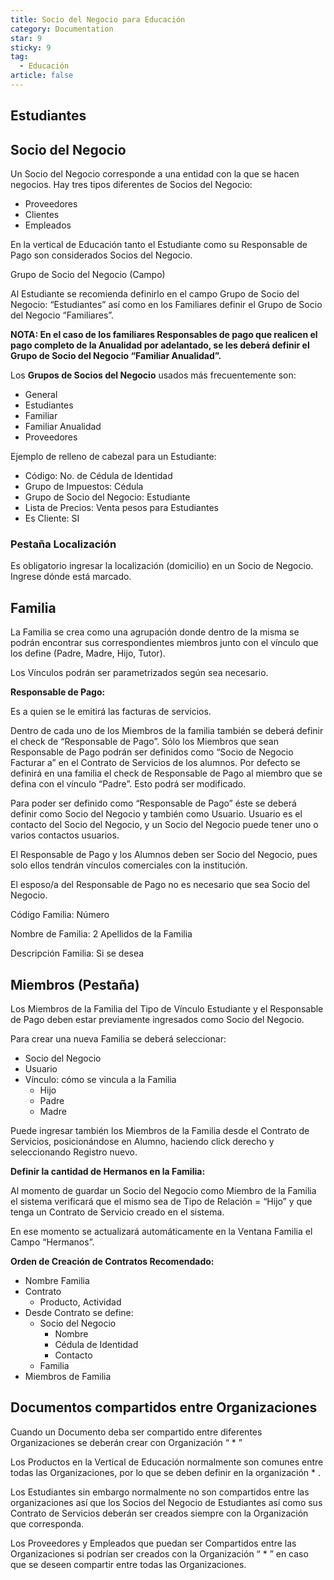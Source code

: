 ```yaml
---
title: Socio del Negocio para Educación
category: Documentation
star: 9
sticky: 9
tag: 
  - Educación
article: false
---
```


## Estudiantes

## Socio del Negocio

Un Socio del Negocio corresponde a una entidad con la que se hacen negocios. Hay tres tipos diferentes de Socios del Negocio:

* Proveedores
* Clientes
* Empleados

En la vertical de Educación tanto el Estudiante como su Responsable de Pago son considerados Socios del Negocio.

Grupo de Socio del Negocio (Campo)

Al Estudiante se recomienda definirlo en el campo Grupo de Socio del Negocio: “Estudiantes” así como en los Familiares definir el Grupo de Socio del Negocio “Familiares”.

**NOTA: En el caso de los familiares Responsables de pago que realicen el pago completo de la Anualidad por adelantado, se les deberá definir el Grupo de Socio del Negocio “Familiar Anualidad”.**

Los **Grupos de Socios del Negocio** usados más frecuentemente son:

* General
* Estudiantes
* Familiar
* Familiar Anualidad
* Proveedores

Ejemplo de relleno de cabezal para un Estudiante:

* Código: No. de Cédula de Identidad
* Grupo de Impuestos: Cédula
* Grupo de Socio del Negocio: Estudiante
* Lista de Precios: Venta pesos para Estudiantes
* Es Cliente: SI

### **Pestaña Localización**

Es obligatorio ingresar la localización (domicilio) en un Socio de Negocio. Ingrese dónde está marcado.

## Familia

La Familia se crea como una agrupación donde dentro de la misma se podrán encontrar sus correspondientes miembros junto con el vínculo que los define (Padre, Madre, Hijo, Tutor).

Los Vínculos podrán ser parametrizados según sea necesario.

**Responsable de Pago:**

Es a quien se le emitirá las facturas de servicios.

Dentro de cada uno de los Miembros de la familia también se deberá definir el check de “Responsable de Pago”. Sólo los Miembros que sean Responsable de Pago podrán ser definidos como “Socio de Negocio Facturar a” en el Contrato de Servicios de los alumnos. Por defecto se definirá en una familia el check de Responsable de Pago al miembro que se defina con el vínculo “Padre”. Esto podrá ser modificado.

Para poder ser definido como “Responsable de Pago” éste se deberá definir como Socio del Negocio y también como Usuario. Usuario es el contacto del Socio del Negocio, y un Socio del Negocio puede tener uno o varios contactos usuarios.

El Responsable de Pago y los Alumnos deben ser Socio del Negocio, pues solo ellos tendrán vínculos comerciales con la institución.

El esposo/a del Responsable de Pago no es necesario que sea Socio del Negocio.

Código Familia: Número

Nombre de Familia: 2 Apellidos de la Familia

Descripción Familia: Si se desea

## Miembros (Pestaña)

Los Miembros de la Familia del Tipo de Vínculo Estudiante y el Responsable de Pago deben estar previamente ingresados como Socio del Negocio.

Para crear una nueva Familia se deberá seleccionar:

* Socio del Negocio
* Usuario
* Vínculo: cómo se vincula a la Familia
  * Hijo
  * Padre
  * Madre

Puede ingresar también los Miembros de la Familia desde el Contrato de Servicios, posicionándose en Alumno, haciendo click derecho y seleccionando Registro nuevo.

**Definir la cantidad de Hermanos en la Familia:**

Al momento de guardar un Socio del Negocio como Miembro de la Familia el sistema verificará que el mismo sea de Tipo de Relación = “Hijo” y que tenga un Contrato de Servicio creado en el sistema.

En ese momento se actualizará automáticamente en la Ventana Familia el Campo “Hermanos”.

**Orden de Creación de Contratos Recomendado:**

* Nombre Familia
* Contrato
  * Producto, Actividad
* Desde Contrato se define:
  * Socio del Negocio
    * Nombre
    * Cédula de Identidad
    * Contacto
  * Familia
* Miembros de Familia

## **Documentos compartidos entre Organizaciones**

Cuando un Documento deba ser compartido entre diferentes Organizaciones se deberán crear con Organización “ \* ”

Los Productos en la Vertical de Educación normalmente son comunes entre todas las Organizaciones, por lo que se deben definir en la organización \* .

Los Estudiantes sin embargo normalmente no son compartidos entre las organizaciones así que los Socios del Negocio de Estudiantes así como sus Contrato de Servicios deberán ser creados siempre con la Organización que corresponda.

Los Proveedores y Empleados que puedan ser Compartidos entre las Organizaciones si podrían ser creados con la Organización “ \* ” en caso que se deseen compartir entre todas las Organizaciones.